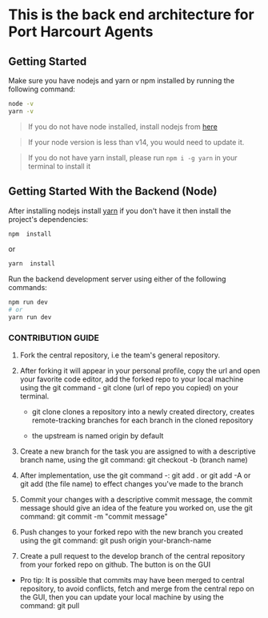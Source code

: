 # This is the back end architecture for Port Harcourt Agents

## Getting Started

Make sure you have nodejs and yarn or npm installed by running the following command:

```bash
node -v
yarn -v
```

> If you do not have node installed, install nodejs from [here](https://nodejs.org/en/download/)

> If your node version is less than v14, you would need to update it.

> If you do not have yarn install, please run `npm i -g yarn` in your terminal to install it

## Getting Started With the Backend (Node)

After installing nodejs install [yarn](https://www.npmjs.com/package/yarn) if you don't have it then install the project's dependencies:

```bash
npm  install
```
or 
```bash
yarn  install
```

Run the backend development server using either of the following commands:

```bash
npm run dev
# or
yarn run dev
```

### CONTRIBUTION GUIDE

1. Fork the central repository, i.e the team's general repository.

2. After forking it will appear in your personal profile, copy the url and open your favorite code editor, add the forked repo to your local machine using the git command - git clone (url of repo you copied) on your terminal.

   - git clone clones a repository into a newly created directory, creates remote-tracking branches for each branch in the cloned repository

   - the upstream is named origin by default

3. Create a new branch for the task you are assigned to with a descriptive branch name, using the git command: git checkout -b (branch name)

4. After implementation, use the git command -: git add . or git add -A or git add (the file name) to effect changes you've made to the branch

5. Commit your changes with a descriptive commit message, the commit message should give an idea of the feature you worked on, use the git command: git commit -m "commit message"

6. Push changes to your forked repo with the new branch you created using the git command: git push origin your-branch-name

7. Create a pull request to the develop branch of the central repository from your forked repo on github. The button is on the GUI

- Pro tip: It is possible that commits may have been merged to central repository, to avoid conflicts, fetch and merge from the central repo on the GUI, then you can update your local machine by using the command: git pull
